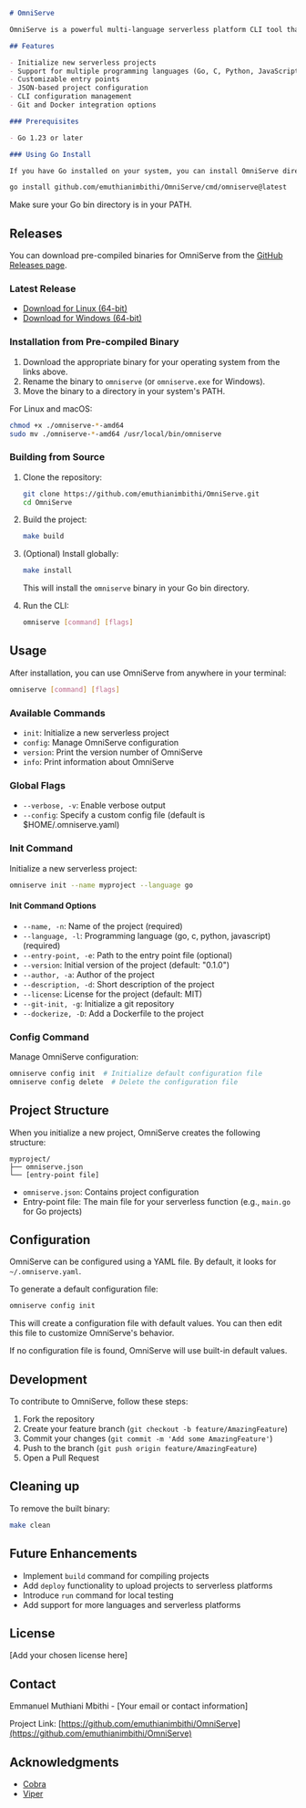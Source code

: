 ```markdown
# OmniServe

OmniServe is a powerful multi-language serverless platform CLI tool that helps developers initialize, build, and manage serverless projects across various programming languages.

## Features

- Initialize new serverless projects
- Support for multiple programming languages (Go, C, Python, JavaScript)
- Customizable entry points
- JSON-based project configuration
- CLI configuration management
- Git and Docker integration options

### Prerequisites

- Go 1.23 or later

### Using Go Install

If you have Go installed on your system, you can install OmniServe directly from the source:
```
```bash
go install github.com/emuthianimbithi/OmniServe/cmd/omniserve@latest
```

Make sure your Go bin directory is in your PATH.


## Releases

You can download pre-compiled binaries for OmniServe from the [GitHub Releases page](https://github.com/emuthianimbithi/OmniServe/releases).

### Latest Release

- [Download for Linux (64-bit)](https://github.com/emuthianimbithi/OmniServe/releases/latest/download/omniserve-linux-amd64)
- [Download for Windows (64-bit)](https://github.com/emuthianimbithi/OmniServe/releases/latest/download/omniserve-windows-amd64.exe)

### Installation from Pre-compiled Binary

1. Download the appropriate binary for your operating system from the links above.
2. Rename the binary to `omniserve` (or `omniserve.exe` for Windows).
3. Move the binary to a directory in your system's PATH.

For Linux and macOS:
```bash
chmod +x ./omniserve-*-amd64
sudo mv ./omniserve-*-amd64 /usr/local/bin/omniserve
```
### Building from Source

1. Clone the repository:
   ```bash
   git clone https://github.com/emuthianimbithi/OmniServe.git
   cd OmniServe
   ```

2. Build the project:
   ```bash
   make build
   ```

3. (Optional) Install globally:
   ```bash
   make install
   ```
    This will install the `omniserve` binary in your Go bin directory.
4. Run the CLI:
   ```bash
   omniserve [command] [flags]
   ```

## Usage

After installation, you can use OmniServe from anywhere in your terminal:

```bash
omniserve [command] [flags]
```

### Available Commands

- `init`: Initialize a new serverless project
- `config`: Manage OmniServe configuration
- `version`: Print the version number of OmniServe
- `info`: Print information about OmniServe

### Global Flags

- `--verbose, -v`: Enable verbose output
- `--config`: Specify a custom config file (default is $HOME/.omniserve.yaml)

### Init Command

Initialize a new serverless project:

```bash
omniserve init --name myproject --language go
```

#### Init Command Options

- `--name, -n`: Name of the project (required)
- `--language, -l`: Programming language (go, c, python, javascript) (required)
- `--entry-point, -e`: Path to the entry point file (optional)
- `--version`: Initial version of the project (default: "0.1.0")
- `--author, -a`: Author of the project
- `--description, -d`: Short description of the project
- `--license`: License for the project (default: MIT)
- `--git-init, -g`: Initialize a git repository
- `--dockerize, -D`: Add a Dockerfile to the project

### Config Command

Manage OmniServe configuration:

```bash
omniserve config init  # Initialize default configuration file
omniserve config delete  # Delete the configuration file
```

## Project Structure

When you initialize a new project, OmniServe creates the following structure:

```
myproject/
├── omniserve.json
└── [entry-point file]
```

- `omniserve.json`: Contains project configuration
- Entry-point file: The main file for your serverless function (e.g., `main.go` for Go projects)

## Configuration

OmniServe can be configured using a YAML file. By default, it looks for `~/.omniserve.yaml`.

To generate a default configuration file:

```bash
omniserve config init
```

This will create a configuration file with default values. You can then edit this file to customize OmniServe's behavior.

If no configuration file is found, OmniServe will use built-in default values.

## Development

To contribute to OmniServe, follow these steps:

1. Fork the repository
2. Create your feature branch (`git checkout -b feature/AmazingFeature`)
3. Commit your changes (`git commit -m 'Add some AmazingFeature'`)
4. Push to the branch (`git push origin feature/AmazingFeature`)
5. Open a Pull Request

## Cleaning up

To remove the built binary:

```bash
make clean
```

## Future Enhancements

- Implement `build` command for compiling projects
- Add `deploy` functionality to upload projects to serverless platforms
- Introduce `run` command for local testing
- Add support for more languages and serverless platforms

## License

[Add your chosen license here]

## Contact

Emmanuel Muthiani Mbithi - [Your email or contact information]

Project Link: [https://github.com/emuthianimbithi/OmniServe](https://github.com/emuthianimbithi/OmniServe)

## Acknowledgments

- [Cobra](https://github.com/spf13/cobra)
- [Viper](https://github.com/spf13/viper)

